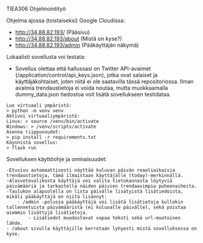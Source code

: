 TIEA306 Ohjelmointityö

Ohjelma ajossa (toistaiseksi) Google Cloudissa: 
- http://34.88.82.193/ (Pääsivu)
- http://34.88.82.193/about (Mistä on kyse?)
- http://34.88.82.193/admin (Pääkäyttäjän näkymä)

Lokaalisti sovellusta voi testata:
- Sovellus olettaa että hallussasi on Twitter API-avaimet (/application/control/api_keys.json), jotka ovat salaiset ja käyttäjäkohtaiset, joten niitä ei ole saatavilla tässä repositoriossa. Ilman avaimia trendaustietoja ei voida noutaa, mutta muokkaamalla dummy_data.json tiedostoa voit lisätä sovellukseen testidataa.

```
Luo virtuaali ympäristö:
> python -m venv venv
Aktivoi virtuaaliympäristö:
Linux: > source /venv/bin/activate
Windows: > /venv/scripts/activate
Asenna riippuvuudet:
> pip install -r requirements.txt
Käynnistä sovellus:
> flask run

```

Sovelluksen käyttöohje ja ominaisuudet:

    -Etusivu automaattisesti näyttää kuluvan päivän reaaliaikaisia trendaustietoja, tämä ilmaistaan käyttäjälle (today)-merkinnällä.
    -Alasvetovalikosta käyttäjä voi valita tietokannasta löytyviä päivämääriä ja tarkastella näiden päivien trendaavimpia puheenaiheita.
    -Taulukon alapuolella on lista päivälle lisätyistä lisätiedoista, mikäli pääkäyttäjä on niitä lisännyt:
        - /admin -polussa pääkäyttäjä voi lisätä lisätietoja kullekin tallennetuista päivämääristä (ei kuluvalle päivälle), sekä poistaa aiemmin lisättyjä lisätietoja.
            - Lisätiedot muodostavat vapaa teksti sekä url-muotoinen lähde.
    - /about sivulla käyttäjille kerrotaan lyhyesti mistä sovelluksessa on kyse.
